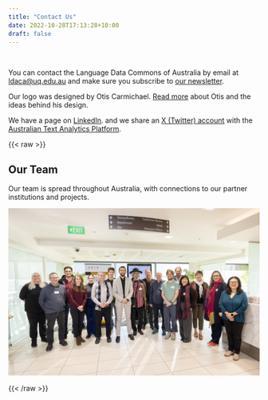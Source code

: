 ```yaml
---
title: "Contact Us"
date: 2022-10-28T17:13:28+10:00
draft: false
---
```


<br>

You can contact the Language Data Commons of Australia by email at [ldaca@uq.edu.au](mailto:ldaca@uq.edu.au) and make sure you subscribe to [our newsletter](http://eepurl.com/irhylw).

Our logo was designed by Otis Carmichael. [Read more](/designer/) about Otis and the ideas behind his design.

We have a page on [LinkedIn](https://www.linkedin.com/company/ldaca/). and we share an [X (Twitter) account](https://x.com/LDaCA_Program) with the [Australian Text Analytics Platform](https://www.atap.edu.au).<br>

{{< raw >}}

<div class="flex_container" style="gap: 5%;">
    <div class="flex_item team_div">
        <h2>Our Team</h2>
        <p>Our team is spread throughout Australia, with connections to our partner institutions and projects. </p>
        <img src="/contact/ldaca-team.jpg">
    </div>


</div>

{{< /raw >}}

<br>
